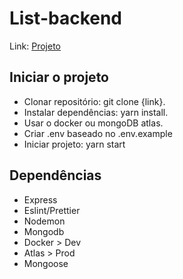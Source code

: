 # List-backend
 
Link: [Projeto](https://softwrap-deploy.herokuapp.com/users)

## Iniciar o projeto

- Clonar repositório: git clone {link}.
- Instalar dependências: yarn install.
- Usar o docker ou mongoDB atlas.
- Criar .env baseado no .env.example
- Iniciar projeto: yarn start

## Dependências

- Express
- Eslint/Prettier
- Nodemon
- Mongodb
- Docker > Dev
- Atlas > Prod
- Mongoose




